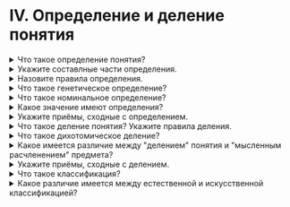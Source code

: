 # IV. Определение и деление понятия

<details>
  <summary>Что такое определение понятия?</summary>

  Определение понятия есть тоакое логическое действие, в процессе которого раскрывается содержаие понятия.

</details>

<details>
  <summary>Укажите составлные части определения.</summary>

  Определение состоит из двух основных частей: определяемого понятия и определяющего понятия.

</details>

<details>
  <summary>Назовите правила определения.</summary>

  1. Определение должно быть соразмерным.
  2. Определение не должно делать круга.
  3. Определение не должно быть отрицательным.
  4. Определение должно быть ячным четким, не допускающим двусмысленных или метафорических выражений.

</details>

<details>
  <summary>Что такое генетическое определение?</summary>

  Генетическое определение - это такоей вид определения, который указывает на происхождение определяемого предмета.

</details>

<details>
  <summary>Что такое номинальное определение?</summary>

  Номинальное определение - это разъяснение смысла слова, имени, выражающего данное понятие.

</details>

<details>
  <summary>Какое значение имеют определения?</summary>

  Определить понятие значит вскрыть его содержание, тоесть указать существенные признаки которые являются отражением коренных свойств предметов.

</details>

<details>
  <summary>Укажите приёмы, сходные с определением.</summary>

  1. Указание - самый простой приём ознакомления с предметом, который непосредственно нами воспринимается.
  2. Описание представляет собой перечисление ряда признаков единичного предмета, вида какого-либо животного или растения.
  3. Характеристика указывает некоторые отличительные признаки предмета.
  4. Сравнение по своей внешней форме нередко бывает похоже на определение, однако сравнение нельзя смешивать с определением.
  5. Различение - это разновидность сравнения.

</details>

<details>
  <summary>Что такое деление понятия? Укажите правила деления.</summary>

  Деление понятия есть токое логическое действие в процессе которого раскрывается объем понятия.

  1. Деление должно быть соразмерным.
  2. Деление должно производиться по одному основанию и притом существенному.
  3. Члены деления должны исключать друг друга.
  4. Деление не должно делать скачка.

</details>

<details>
  <summary>Что такое дихотомическое деление?</summary>

  Дихотомическое, т. е. двучленое деление состоит в том, что делимое понятие полностью делиться на два противоречащих понятия.

</details>

<details>
  <summary>Какое имеется различие между "делением" понятия и "мысленным расчленением" предмета?</summary>
</details>

<details>
  <summary>Укажите приёмы, сходные с делением.</summary>
</details>

<details>
  <summary>Что такое классификация?</summary>
</details>

<details>
  <summary>Какое различие имеется между естественной и искусственной классификацией?</summary>
</details>
